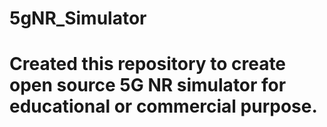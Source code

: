 # 5gNR_Simulator
# Created this repository to create open source 5G NR simulator for educational or commercial purpose. 

